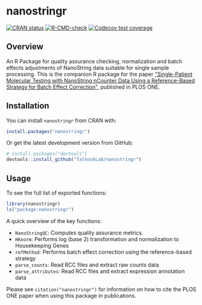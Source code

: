 nanostringr
===========

<!-- badges: start -->
[![CRAN status](https://www.r-pkg.org/badges/version/nanostringr)](https://cran.r-project.org/package=nanostringr)
[![R-CMD-check](https://github.com/TalhoukLab/nanostringr/workflows/R-CMD-check/badge.svg)](https://github.com/TalhoukLab/nanostringr/actions)
[![Codecov test coverage](https://codecov.io/gh/TalhoukLab/nanostringr/branch/master/graph/badge.svg)](https://codecov.io/gh/TalhoukLab/nanostringr?branch=master)
<!-- badges: end -->

Overview
--------

An R Package for quality assurance checking, normalization and batch effects adjustments of NanoString data suitable for single sample processing. This is the companion R package for the paper ["Single-Patient Molecular Testing with NanoString nCounter Data Using a Reference-Based Strategy for Batch Effect Correction"](http://journals.plos.org/plosone/article?id=10.1371/journal.pone.0153844), published in PLOS ONE.


Installation
------------

You can install `nanostringr` from CRAN with:

``` r
install.packages("nanostringr")
```

Or get the latest development version from GitHub:

``` r
# install.packages("devtools")
devtools::install_github("TalhoukLab/nanostringr")
```


Usage
--------

To see the full list of exported functions:

``` r
library(nanostringr)
ls("package:nanostringr")
```

A quick overview of the key functions:

-   `NanoStringQC`: Computes quality assurance metrics.
-   `HKnorm`: Performs log (base 2) transformation and normalization to Housekeeping Genes
-   `refMethod`: Performs batch effect correction using the reference-based strategy
-   `parse_counts`: Read RCC files and extract raw counts data
-   `parse_attributes`: Read RCC files and extract expression annotation data

Please see `citation("nanostringr")` for information on how to cite the PLOS ONE paper when using this package in publications.

